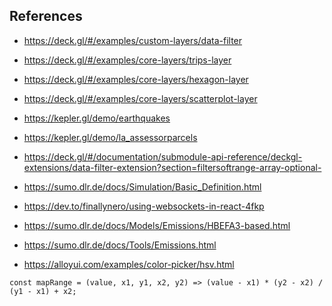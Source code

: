 
## References

- https://deck.gl/#/examples/custom-layers/data-filter
- https://deck.gl/#/examples/core-layers/trips-layer
- https://deck.gl/#/examples/core-layers/hexagon-layer
- https://deck.gl/#/examples/core-layers/scatterplot-layer
- https://kepler.gl/demo/earthquakes
- https://kepler.gl/demo/la_assessorparcels

- https://deck.gl/#/documentation/submodule-api-reference/deckgl-extensions/data-filter-extension?section=filtersoftrange-array-optional-

- https://sumo.dlr.de/docs/Simulation/Basic_Definition.html
- https://dev.to/finallynero/using-websockets-in-react-4fkp

- https://sumo.dlr.de/docs/Models/Emissions/HBEFA3-based.html
- https://sumo.dlr.de/docs/Tools/Emissions.html
- https://alloyui.com/examples/color-picker/hsv.html

``` 
const mapRange = (value, x1, y1, x2, y2) => (value - x1) * (y2 - x2) / (y1 - x1) + x2;
``` 
 